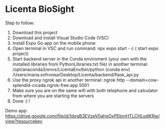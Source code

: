 # Licenta BioSight

Step to follow:

1. Download this project
2. Download and install Visual Studio Code (VSC)
3. Install Expo Go app on the mobile phone
4. Open terminal in VSC and run command: npx expo start - c ( start expo project)
5. Start backend server in the Conda enviroment (your own with the installed libraries from PythonLibraries.txt file) in another terminal: /opt/anaconda3/envs/LicentaEnv/bin/python (conda env) /Users/maria.sofronea/Desktop/Licenta/backend/flask_api.py
6. Use the proxy ngrok api in another terminal: ngrok http --domain=cow-splendid-cicada.ngrok-free.app 5001
7. Make sure you are on the same wifi with both telephone and calculator from where you are starting the servers
8. Done :) !


Demo app: https://drive.google.com/file/d/1dogB3EVzeV0ahgOxPEbmHTLCHLvdiKRw/view?resourcekey
